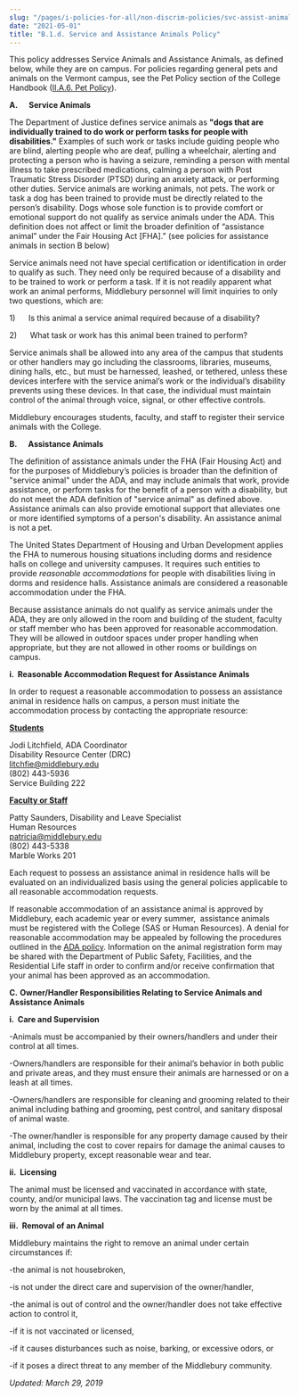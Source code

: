 ```yaml
---
slug: "/pages/i-policies-for-all/non-discrim-policies/svc-assist-animals"
date: "2021-05-01"
title: "B.1.d. Service and Assistance Animals Policy"
---
```


This policy addresses Service Animals and Assistance Animals, as defined below, while they are on campus. For policies regarding general pets and animals on the Vermont campus, see the Pet Policy section of the College Handbook ([II.A.6\. Pet Policy](http://www.middlebury.edu/about/handbook/ug-college-policies/commun-policies/pets)).

**A.      <span>Service Animals</span>**

The Department of Justice defines service animals as **"dogs that are individually trained to do work or perform tasks for people with disabilities."** Examples of such work or tasks include guiding people who are blind, alerting people who are deaf, pulling a wheelchair, alerting and protecting a person who is having a seizure, reminding a person with mental illness to take prescribed medications, calming a person with Post Traumatic Stress Disorder (PTSD) during an anxiety attack, or performing other duties. Service animals are working animals, not pets. The work or task a dog has been trained to provide must be directly related to the person’s disability. Dogs whose sole function is to provide comfort or emotional support do not qualify as service animals under the ADA. This definition does not affect or limit the broader definition of “assistance animal” under the Fair Housing Act [FHA].” (see policies for assistance animals in section B below)

Service animals need not have special certification or identification in order to qualify as such. They need only be required because of a disability and to be trained to work or perform a task. If it is not readily apparent what work an animal performs, Middlebury personnel will limit inquiries to only two questions, which are:

1)      Is this animal a service animal required because of a disability?

2)      What task or work has this animal been trained to perform?

Service animals shall be allowed into any area of the campus that students or other handlers may go including the classrooms, libraries, museums, dining halls, etc., but must be harnessed, leashed, or tethered, unless these devices interfere with the service animal’s work or the individual’s disability prevents using these devices. In that case, the individual must maintain control of the animal through voice, signal, or other effective controls.

Middlebury encourages students, faculty, and staff to register their service animals with the College.

**B.      <span>Assistance Animals</span>**

The definition of assistance animals under the FHA (Fair Housing Act) and for the purposes of Middlebury’s policies is broader than the definition of "service animal" under the ADA, and may include animals that work, provide assistance, or perform tasks for the benefit of a person with a disability, but do not meet the ADA definition of "service animal" as defined above. Assistance animals can also provide emotional support that alleviates one or more identified symptoms of a person's disability. An assistance animal is not a pet.

The United States Department of Housing and Urban Development applies the FHA to numerous housing situations including dorms and residence halls on college and university campuses. It requires such entities to provide _reasonable accommodations_ for people with disabilities living in dorms and residence halls. Assistance animals are considered a reasonable accommodation under the FHA. 

Because assistance animals do not qualify as service animals under the ADA, they are only allowed in the room and building of the student, faculty or staff member who has been approved for reasonable accommodation. They will be allowed in outdoor spaces under proper handling when appropriate, but they are not allowed in other rooms or buildings on campus. 

**i.  Reasonable Accommodation Request for Assistance Animals**

In order to request a reasonable accommodation to possess an assistance animal in residence halls on campus, a person must initiate the accommodation process by contacting the appropriate resource:

**<span style="text-decoration:underline"><span>Students</span></span>**

<span>Jodi Litchfield, ADA Coordinator  
</span><span>Disability Resource Center (DRC)  
</span><span>[litchfie@middlebury.edu](mailto:litchfie@middlebury.edu)  
</span><span>(802) 443-5936  
</span><span>Service Building 222</span>

<span></span>**<span style="text-decoration:underline"><span>Faculty or Staff</span></span>**

<span>Patty Saunders, Disability and Leave Specialist  
</span><span>Human Resources  
</span><span>[patricia@middlebury.edu](mailto:patricia@middlebury.edu)  
</span><span>(802) 443-5338  
</span><span>Marble Works 201</span>

Each request to possess an assistance animal in residence halls will be evaluated on an individualized basis using the general policies applicable to all reasonable accommodation requests.

If reasonable accommodation of an assistance animal is approved by Middlebury, each academic year or every summer,  assistance animals must be registered with the College (SAS or Human Resources). A denial for reasonable accommodation may be appealed by following the procedures outlined in the [ADA policy](http://www.middlebury.edu/student-life/community-living/diversity-inclusivity/american-disability-act/policy#Appeals). Information on the animal registration form may be shared with the Department of Public Safety, Facilities, and the Residential Life staff in order to confirm and/or receive confirmation that your animal has been approved as an accommodation.

**C.** **Owner/Handler Responsibilities Relating to Service Animals and Assistance Animals**

**i.  Care and Supervision**

-Animals must be accompanied by their owners/handlers and under their control at all times.

-Owners/handlers are responsible for their animal’s behavior in both public and private areas, and they must ensure their animals are harnessed or on a leash at all times.

-Owners/handlers are responsible for cleaning and grooming related to their animal including bathing and grooming, pest control, and sanitary disposal of animal waste.

-The owner/handler is responsible for any property damage caused by their animal, including the cost to cover repairs for damage the animal causes to Middlebury property, except reasonable wear and tear.

**ii.  Licensing**

The animal must be licensed and vaccinated in accordance with state, county, and/or municipal laws. The vaccination tag and license must be worn by the animal at all times.

**iii.  Removal of an Animal**

Middlebury maintains the right to remove an animal under certain circumstances if:

-the animal is not housebroken,

-is not under the direct care and supervision of the owner/handler,

-the animal is out of control and the owner/handler does not take effective action to control it,

-if it is not vaccinated or licensed,

-if it causes disturbances such as noise, barking, or excessive odors, or

-if it poses a direct threat to any member of the Middlebury community. 

_Updated: March 29, 2019_